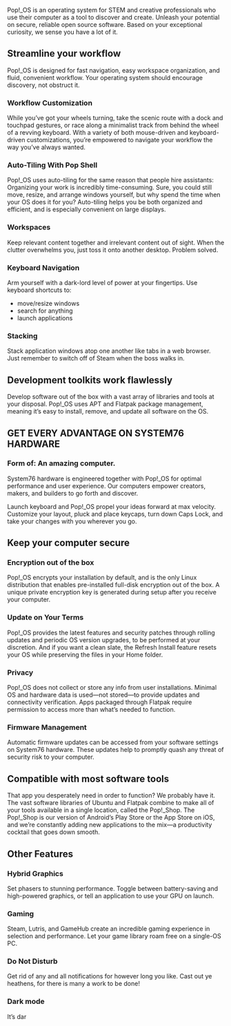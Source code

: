 Pop!\_OS is an operating system for STEM and creative professionals who use their computer as a tool to discover and create. Unleash your potential on secure, reliable open source software. Based on your exceptional curiosity, we sense you have a lot of it.

## Streamline your workflow

Pop!\_OS is designed for fast navigation, easy workspace organization, and fluid, convenient workflow. Your operating system should encourage discovery, not obstruct it.

### Workflow Customization

While you’ve got your wheels turning, take the scenic route with a dock and touchpad gestures, or race along a minimalist track from behind the wheel of a revving keyboard. With a variety of both mouse-driven and keyboard-driven customizations, you’re empowered to navigate your workflow the way you’ve always wanted.

### Auto-Tiling With Pop Shell

Pop!\_OS uses auto-tiling for the same reason that people hire assistants: Organizing your work is incredibly time-consuming. Sure, you could still move, resize, and arrange windows yourself, but why spend the time when your OS does it for you? Auto-tiling helps you be both organized and efficient, and is especially convenient on large displays.

### Workspaces

Keep relevant content together and irrelevant content out of sight. When the clutter overwhelms you, just toss it onto another desktop. Problem solved.

### Keyboard Navigation

Arm yourself with a dark-lord level of power at your fingertips. Use keyboard shortcuts to:

- move/resize windows
- search for anything
- launch applications

### Stacking

Stack application windows atop one another like tabs in a web browser. Just remember to switch off of Steam when the boss walks in.

## Development toolkits work flawlessly

Develop software out of the box with a vast array of libraries and tools at your disposal. Pop!\_OS uses APT and Flatpak package management, meaning it’s easy to install, remove, and update all software on the OS.

## GET EVERY ADVANTAGE ON SYSTEM76 HARDWARE

### Form of: An amazing computer.

System76 hardware is engineered together with Pop!\_OS for optimal performance and user experience. Our computers empower creators, makers, and builders to go forth and discover.

Launch keyboard and Pop!\_OS propel your ideas forward at max velocity. Customize your layout, pluck and place keycaps, turn down Caps Lock, and take your changes with you wherever you go.

## Keep your computer secure

### Encryption out of the box

Pop!\_OS encrypts your installation by default, and is the only Linux distribution that enables pre-installed full-disk encryption out of the box. A unique private encryption key is generated during setup after you receive your computer.

### Update on Your Terms

Pop!\_OS provides the latest features and security patches through rolling updates and periodic OS version upgrades, to be performed at your discretion. And if you want a clean slate, the Refresh Install feature resets your OS while preserving the files in your Home folder.

### Privacy

Pop!\_OS does not collect or store any info from user installations. Minimal OS and hardware data is used—not stored—to provide updates and connectivity verification. Apps packaged through Flatpak require permission to access more than what’s needed to function.

### Firmware Management

Automatic firmware updates can be accessed from your software settings on System76 hardware. These updates help to promptly quash any threat of security risk to your computer.

## Compatible with most software tools

That app you desperately need in order to function? We probably have it. The vast software libraries of Ubuntu and Flatpak combine to make all of your tools available in a single location, called the Pop!\_Shop. The Pop!\_Shop is our version of Android’s Play Store or the App Store on iOS, and we’re constantly adding new applications to the mix—a productivity cocktail that goes down smooth.

## Other Features

### Hybrid Graphics

Set phasers to stunning performance. Toggle between battery-saving and high-powered graphics, or tell an application to use your GPU on launch.

### Gaming

Steam, Lutris, and GameHub create an incredible gaming experience in selection and performance. Let your game library roam free on a single-OS PC.

### Do Not Disturb

Get rid of any and all notifications for however long you like. Cast out ye heathens, for there is many a work to be done!

### Dark mode

It’s dar
